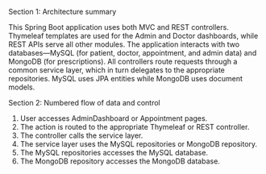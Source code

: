 Section 1: Architecture summary

This Spring Boot application uses both MVC and REST controllers. Thymeleaf templates are used for the Admin and Doctor dashboards, while REST APIs serve all other modules. The application interacts with two databases—MySQL (for patient, doctor, appointment, and admin data) and MongoDB (for prescriptions). All controllers route requests through a common service layer, which in turn delegates to the appropriate repositories. MySQL uses JPA entities while MongoDB uses document models.

Section 2: Numbered flow of data and control

1. User accesses AdminDashboard or Appointment pages.
2. The action is routed to the appropriate Thymeleaf or REST controller.
3. The controller calls the service layer.
4. The service layer uses the MySQL repositories or MongoDB repository.
5. The MySQL repositories accesses the MySQL database.
6. The MongoDB repository accesses the MongoDB database.
